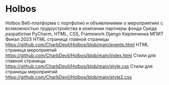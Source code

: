 # Holbos
Holbos
Веб-платформа с портфолио и объявлениями о мероприятиях с возможностью трудоустройства в компании партнеры фонда
Среда разработки PyCharm, HTML, CSS, Framework Django 
Кирпичинка
МПИТ Финал 2023
HTML страница главной страницы
https://github.com/CharbDevil/Holbos/blob/main/events.html
HTML страница мероприятий
https://github.com/CharbDevil/Holbos/blob/main/index.html
Стили для главной страницы
https://github.com/CharbDevil/Holbos/blob/main/style.css
Стили для страницы мероприятий
https://github.com/CharbDevil/Holbos/blob/main/style2.css

